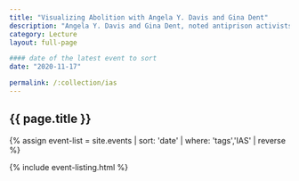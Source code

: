 ```yaml
---
title: "Visualizing Abolition with Angela Y. Davis and Gina Dent"
description: "Angela Y. Davis and Gina Dent, noted antiprison activists, scholars, and educators, for an online conversation about critical issues in the arts, visual culture, and abolition."
category: Lecture
layout: full-page

#### date of the latest event to sort
date: "2020-11-17"

permalink: /:collection/ias
---
```

<section id="main-content">
<div class="grid-container large">
<section class="heading">
<h2 class="underline">{{ page.title }}</h2>
</section>

<div class="events-card-list fade-out-siblings">
{% assign event-list = site.events | sort: 'date' | where: 'tags','IAS' | reverse %}

{% include event-listing.html %}
